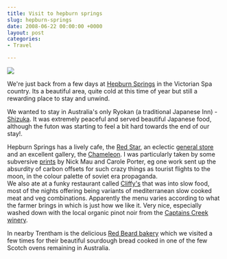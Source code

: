 ```yaml
---
title: Visit to hepburn springs
slug: hepburn-springs
date: 2008-06-22 00:00:00 +0000
layout: post
categories: 
- Travel

---
```

![][williampickup]

We're just back from a few days at [Hepburn Springs][visitvictoria] in the Victorian Spa country. Its a beautiful area, quite cold at this time of year but still a rewarding place to stay and unwind.
  
We wanted to stay in Australia's only Ryokan (a traditional Japanese Inn) - [Shizuka][shizuka]. It was extremely peaceful and served beautiful Japanese food, although the futon was starting to feel a bit hard towards the end of our stay!.
  
Hepburn Springs has a lively cafe, the [Red Star][theredstar], an eclectic [general store][daylesford] and an excellent gallery, the [Chameleon][thechameleongallery]. I was particularly taken by some subversive [prints][citysearch] by Nick Mau and Carole Porter, eg one work sent up the absurdity of carbon offsets for such crazy things as tourist flights to the moon, in the colour palette of soviet era propaganda.  
We also ate at a funky restaurant called [Cliffy's][visitvictoria 2] that was into slow food, most of the nights offering being variants of mediterranean slow cooked meat and veg combinations. Apparently the menu varies according to what the farmer brings in which is just how we like it. Very nice, especially washed down with the local organic pinot noir from the [Captains Creek winery][captainscreek].
  
In nearby Trentham is the delicious [Red Beard bakery][redbeardbakery] which we visited a few times for their beautiful sourdough bread cooked in one of the few Scotch ovens remaining in Australia.

[captainscreek]: http://www.captainscreek.com/ "Captains Creek Winery"
[citysearch]: http://melbourne.citysearch.com.au/arts/viewContent/1119945819575/1137592862832 "Prints by Nick Mau"
[daylesford]: http://www.daylesford.info/webapps/site/63268/62115/info/gallery-view.html?info_id=72902 "Dayesford General Store"
[redbeardbakery]: http://www.redbeardbakery.com.au/ "Read Beard Bakery"
[shizuka]: http://www.shizuka.com.au/ "Shizuka Ryokan"
[thechameleongallery]: http://www.thechameleongallery.com.au/ "Chameleon Gallery"
[theredstar]: http://www.theredstar.com.au/ "Red Star Cafe"
[visitvictoria]: http://www.visitvictoria.com/displayobject.cfm/objectid.000B0EEA-F76B-1A64-88CD80C476A90318/ "Hepburn Springs"
[visitvictoria 2]: http://www.visitvictoria.com/Regions/Daylesford-and-the-Macedon-Ranges/Things-to-do/Food-and-wine/Local-produce.aspx "Cliffy's"
[williampickup]: https://media.publit.io/file/8081960563.jpg
